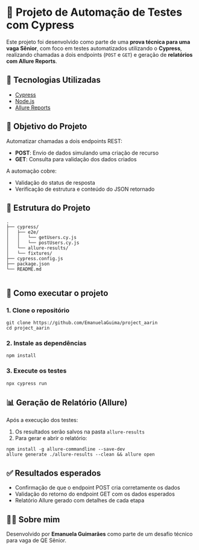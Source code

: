 <h1>🧪 Projeto de Automação de Testes com Cypress</h1>

  <p>Este projeto foi desenvolvido como parte de uma <strong>prova técnica para uma vaga Sênior</strong>, com foco em testes automatizados utilizando o <strong>Cypress</strong>, realizando chamadas a dois endpoints (<code>POST</code> e <code>GET</code>) e geração de <strong>relatórios com Allure Reports</strong>.</p>

  <h2>🚀 Tecnologias Utilizadas</h2>
  <ul>
    <li><a href="https://www.cypress.io/">Cypress</a></li>
    <li><a href="https://nodejs.org/">Node.js</a></li>
    <li><a href="https://docs.qameta.io/allure/">Allure Reports</a></li>
  </ul>

  <h2>📌 Objetivo do Projeto</h2>
  <p>Automatizar chamadas a dois endpoints REST:</p>
  <ul>
    <li><strong>POST</strong>: Envio de dados simulando uma criação de recurso</li>
    <li><strong>GET</strong>: Consulta para validação dos dados criados</li>
  </ul>
  <p>A automação cobre:</p>
  <ul>
    <li>Validação do status de resposta</li>
    <li>Verificação de estrutura e conteúdo do JSON retornado</li>
  </ul>

  <h2>📁 Estrutura do Projeto</h2>
  <pre><code>.
├── cypress/
│   ├── e2e/
│   │   └── getUsers.cy.js
│   │   └── postUsers.cy.js
│   └── allure-results/
│   └── fixtures/
├── cypress.config.js
├── package.json
└── README.md
  </code></pre>

  <h2>🔧 Como executar o projeto</h2>
  <h3>1. Clone o repositório</h3>
  <pre><code>git clone https://github.com/EmanuelaGuima/project_aarin
cd project_aarin</code></pre>

  <h3>2. Instale as dependências</h3>
  <pre><code>npm install</code></pre>

  <h3>3. Execute os testes</h3>
  <pre><code>npx cypress run</code></pre>

  <h2>📊 Geração de Relatório (Allure)</h2>
  <p>Após a execução dos testes:</p>
  <ol>
    <li>Os resultados serão salvos na pasta <code>allure-results</code></li>
    <li>Para gerar e abrir o relatório:</li>
  </ol>
  <pre><code>npm install -g allure-commandline --save-dev
allure generate ./allure-results --clean &amp;&amp; allure open</code></pre>

  <h2>✅ Resultados esperados</h2>
  <ul>
    <li>Confirmação de que o endpoint POST cria corretamente os dados</li>
    <li>Validação do retorno do endpoint GET com os dados esperados</li>
    <li>Relatório Allure gerado com detalhes de cada etapa</li>
  </ul>

  <h2>👩‍💻 Sobre mim</h2>
  <p>Desenvolvido por <strong>Emanuela Guimarães</strong> como parte de um desafio técnico para vaga de QE Sênior.<br>

</body>
</html>